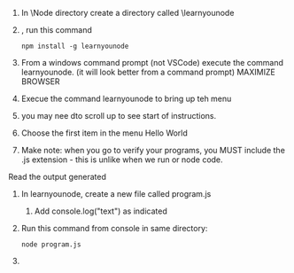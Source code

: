 1. In \Node directory create a directory called \learnyounode

1. , run this command 
    ```
    npm install -g learnyounode
    ```

1. From a windows command prompt (not VSCode) execute the command learnyounode. (it will look better from a command prompt) MAXIMIZE BROWSER

1. Execue the command learnyounode to bring up teh menu

1. you may nee dto scroll up to see start of instructions.

1. Choose the first item in the menu Hello World

1. Make note: when you go to verify your programs, you MUST include the .js extension - this is unlike when we run or node code.

Read the output generated

1. In learnyounode, create a new file called program.js
    1. Add console.log("text") as indicated

1. Run this command from console in same directory: 
    ```
    node program.js
    ``` 

1. 